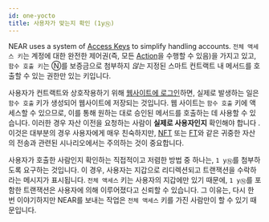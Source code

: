 ```yaml
---
id: one-yocto
title: 사용자가 맞는지 확인 (1yⓃ)
---
```


NEAR uses a system of [Access Keys](../../../1.concepts/protocol/access-keys.md) to simplify handling accounts. `전체 액세스 키`는 계정에 대한 완전한 제어권(즉, 모든 [Action](../actions.md)을 수행할 수 있음)을 가지고 있고, `함수 호출 키`는 Ⓝ를 보증금으로 첨부하지 _않는_ 지정된 스마트 컨트랙트 내 메서드를 호출할 수 있는 권한만 있는 키입니다.

사용자가 컨트랙트와 상호작용하기 위해 [웹사이트에 로그인](../../integrate/frontend.md#user-sign-in)하면, 실제로 발생하는 일은 `함수 호출` 키가 생성되어 웹사이트에 저장되는 것입니다. 웹 사이트는 `함수 호출` 키에 액세스할 수 있으므로, 이를 통해 원하는 대로 승인된 메서드를 호출하는 데 사용할 수 있습니다. 이러한 경우 자산 이전을 요청하는 사람이 **실제로 사용자인지** 확인해야 합니다 . 이것은 대부분의 경우 사용자에게 매우 친숙하지만, [NFT](../../relevant-contracts/nft.md) 또는 [FT](../../relevant-contracts/ft.md)와 같은 귀중한 자산의 전송과 관련된 시나리오에서는 주의하는 것이 중요합니다.

사용자가 호출한 사람인지 확인하는 직접적이고 저렴한 방법 중 하나는, `1 yⓃ`를 첨부하도록 요구하는 것입니다. 이 경우, 사용자는 지갑으로 리디렉션되고 트랜잭션을 수락하라는 메시지가 표시됩니다. `전체 액세스` 키는 사용자의 지갑에만 있기 때문에, `1 yⓃ`를 포함한 트랜잭션은 사용자에 의해 이루어졌다고 신뢰할 수 있습니다. 그 이유는, 다시 한 번 이야기하지만 NEAR를 보내는 작업은 `전체 액세스` 키를 가진 사람만이 할 수 있기 때문입니다.